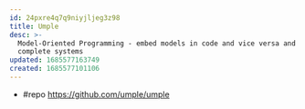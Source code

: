 ```yaml
---
id: 24pxre4q7q9niyjljeg3z98
title: Umple
desc: >-
  Model-Oriented Programming - embed models in code and vice versa and generate
  complete systems
updated: 1685577163749
created: 1685577101106
---
```


- #repo https://github.com/umple/umple